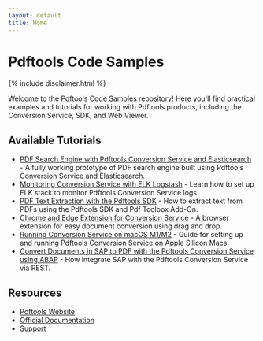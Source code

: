 ```yaml
---
layout: default
title: Home
---
```


# Pdftools Code Samples

{% include disclaimer.html %}

Welcome to the Pdftools Code Samples repository! Here you'll find practical examples and tutorials for working with Pdftools products, including the Conversion Service, SDK, and Web Viewer.

## Available Tutorials

- [PDF Search Engine with Pdftools Conversion Service and Elasticsearch](tutorials/pdf-search-engine.html) - A fully working prototype of PDF search engine built using Pdftools Conversion Service and Elasticsearch.
- [Monitoring Conversion Service with ELK Logstash](tutorials/elk-logstash-monitoring.html) - Learn how to set up ELK stack to monitor Pdftools Conversion Service logs.
- [PDF Text Extraction with the Pdftools SDK](tutorials/extract-text-from-pdf.html) - How to extract text from PDFs using the Pdftools SDK and Pdf Toolbox Add-On.
- [Chrome and Edge Extension for Conversion Service](tutorials/convsrv-chrome-extension.html) - A browser extension for easy document conversion using drag and drop.
- [Running Conversion Service on macOS M1/M2](tutorials/convsrv-mac-osx-m1-docker.html) - Guide for setting up and running Pdftools Conversion Service on Apple Silicon Macs.
- [Convert Documents in SAP to PDF with the Pdftools Conversion Service using ABAP](tutorials/consrv-sap-integration.html) - How integrate SAP with the Pdftools Conversion Service via REST.

## Resources

- [Pdftools Website](https://www.pdf-tools.com)
- [Official Documentation](https://www.pdf-tools.com/docs/)
- [Support](https://www.pdf-tools.com/contact/)
